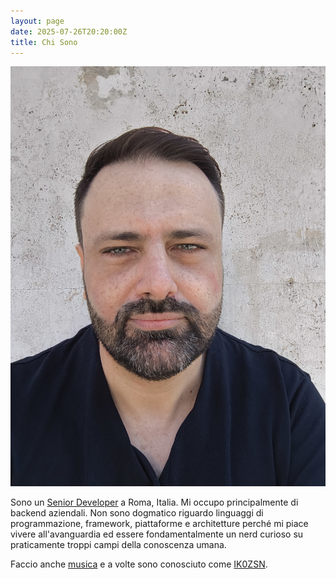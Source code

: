 ```yaml
---
layout: page
date: 2025-07-26T20:20:00Z
title: Chi Sono
---
```


![Una foto di Mirko](../images/mirko.jpg)

Sono un [Senior Developer](./cv.html) a Roma, Italia. Mi occupo principalmente
di backend aziendali. Non sono dogmatico riguardo linguaggi di programmazione,
framework, piattaforme e architetture perché mi piace vivere all'avanguardia ed
essere fondamentalmente un nerd curioso su praticamente troppi campi della
conoscenza umana.

Faccio anche [musica](https://open.spotify.com/artist/0jv0oWHiTvLG9PetrnX5PO) e
a volte sono conosciuto come [IK0ZSN](https://www.qrz.com/db/ik0zsn).